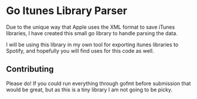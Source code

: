 # Go Itunes Library Parser

Due to the unique way that Apple uses the XML format to save iTunes libraries, I have created this small go library to handle parsing the data.

I will be using this library in my own tool for exporting itunes libraries to Spotify, and hopefully you will find uses for this code as well.

## Contributing

Please do! If you could run everything through gofmt before submission that would be great, but as this is a tiny library I am not going to be picky.